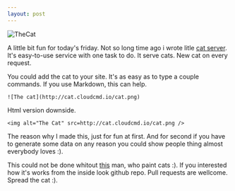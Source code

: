 ```yaml
---
layout: post
---
```


![TheCat](http://cat.cloudcmd.io/cat.png "The Cat")

A little bit fun for today's friday.
Not so long time ago i wrote litle [cat server](http://coderaiser.github.io/thecat "The Cat").
It's easy-to-use service with one task to do. It serve cats. New cat on every request.

You could add the cat to your site. It's as easy as to type a couple commands.
If you use Markdown, this can help.
```
![The cat](http://cat.cloudcmd.io/cat.png)
```

Html version downside.
```
<img alt="The Cat" src=http://cat.cloudcmd.io/cat.png />
```
The reason why I made this, just for fun at first. And for second if you have to
generate some data on any reason you could show people thing almost everybody loves :).

This could not be done whitout [this](http://iconka.com "Iconka") man, who paint cats :).
If you interested how it's works from the inside look github repo.
Pull requests are wellcome. Spread the cat :).
